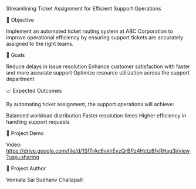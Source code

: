 Streamlining Ticket Assignment for Efficient Support Operations

🎯 Objective

Implement an automated ticket routing system at ABC Corporation to improve operational efficiency by ensuring support tickets are accurately assigned to the right teams.

🚀 Goals

Reduce delays in issue resolution
Enhance customer satisfaction with faster and more accurate support
Optimize resource utilization across the support department

📈 Expected Outcomes

By automating ticket assignment, the support operations will achieve:

Balanced workload distribution
Faster resolution times
Higher efficiency in handling support requests

🎥 Project Demo

Video: https://drive.google.com/file/d/1SfTrAc6vkhEvzQrBPz4Hctz8fkRHag3i/view?usp=sharing

👤 Project Author

Venkata Sai Sudhanv Challapalli
